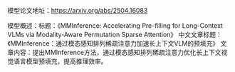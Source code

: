 模型论文地址：https://arxiv.org/abs/2504.16083

模型概述：标题：《MMInference: Accelerating Pre-filling for Long-Context VLMs via Modality-Aware Permutation Sparse Attention》
中文文章标题：《MMInference：通过模态感知排列稀疏注意力加速长上下文VLM的预填充》
文章内容：提出MMInference方法，通过模态感知排列稀疏注意力优化长上下文视觉语言模型预填充，提高推理效率。
